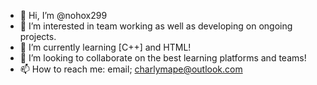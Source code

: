 - 👋 Hi, I’m @nohox299
- 👀 I’m interested in team working as well as developing on ongoing projects.
- 🌱 I’m currently learning [C++] and HTML!
- 💞️ I’m looking to collaborate on the best learning platforms and teams!
- 📫 How to reach me: email; charlymape@outlook.com

<!---
nohox299/nohox299 is a ✨ special ✨ repository because its `README.md` (this file) appears on your GitHub profile.
You can click the Preview link to take a look at your changes.
--->
